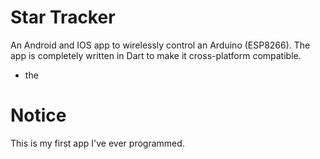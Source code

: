 # Star Tracker

An Android and IOS app to wirelessly control an Arduino (ESP8266).
The app is completely written in Dart to make it cross-platform compatible.
- the 

# Notice

This is my first app I've ever programmed.
